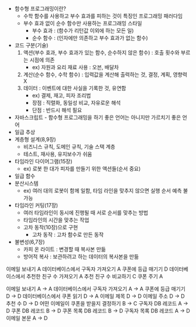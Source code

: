 - 함수형 프로그래밍이란?
    - 수학 함수를 사용하고 부수 효과를 피하는 것이 특징인 프로그래밍 패러다임
    - 부수 효과 없이 순수 함수만 사용하는 프로그래밍 스타일
        - 부수 효과 : (함수가 리턴값 이외에 하는 모든 일)
        - 순수 함수 : (인자에만 의존하고 부수 효과가 없는 함수)
- 코드 구분(기술)
    1. 액션(부수 효과, 부수 효과가 있는 함수, 순수하지 않은 함수) : 호출 횟수와 부르는 시점에 의존
        - ex) 자원과 요리 재료 사용 : 오븐, 배달차
    2. 계산(순수 함수, 수학 함수) : 입력값을 계산해 출력하는 것, 결정, 계획, 영향력X
    3. 데이터 : 이벤트에 대한 사실을 기록한 것, 유연함
        - ex) 결제, 재고, 피자 조리법
        - 장점 : 직렬화, 동일성 비교, 자유로운 해석
        - 단점 : 반드시 해석 필요
- 자바스크립트 - 함수형 프로그래밍을 하기 좋은 언어는 아니지만 가르치기 좋은 언어
- 일급 추상
- 계층형 설계(8,9장)
    - 비즈니스 규칙, 도메인 규칙, 기술 스택 계층
    - 테스트, 재사용, 유지보수가 쉬움
- 타임라인 다이어그램(15장)
    - ex) 로봇 한 대가 피자를 만들기 위한 액션들(순서 중요)
- 일급 함수
- 분산시스템
    - ex) 여러 대의 로봇이 함께 일함, 타임 라인을 맞추지 않으면 실행 순서 예측 불가능
- 타임라인 커팅(17장)
    - 여러 타임라인이 동시에 진행될 때 서로 순서를 맞추는 방법
    - 타임라인의 시간을 맞추는 작업
    - 고차 동작(10장)으로 구현
        - 고차 동작 : 고차 함수로 만든 동작
- 불변성(6,7장)
    - 카피 온 라이트 : 변경할 때 복사본 만듦
    - 방어적 복사 : 보관하려고 하는 데이터의 복사본을 만듦

이메일 보내기 A
데이터베이스에서 구독자 가져오기 A
쿠폰에 등급 매기기 D
데이터베이스에서 추천한 친구 수 가져오기 A
추천 친구 수 비교하기 C
쿠폰 주기 A

이메일 보내기 A → A
데이터베이스에서 구독자 가져오기 A → A
쿠폰에 등급 매기기 D → D
데이터베이스에서 쿠폰 읽기 D → A
이메일 제목 D → D
이메일 주소 D → D
추천 수 D → D
어떤 이메일이 쿠폰을 받을지 결정하기 B → C
구독자 DB 레코드 A → D
쿠폰 DB 레코드 B → D
쿠폰 목록 DB 레코드 B → D
구독자 목록 DB 레코드 A → D
이메일 본문 A → D
